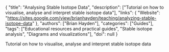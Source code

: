 {
  "title": "Analysing Stable Isotope Data",
  "description": ["Tutorial on how to visualise, analyse and interpret  stable isotope data"],
  "links": {
    "Website": "https://sites.google.com/view/brianhayden/teaching/analyzing-stable-isotope-data"
  },
  "authors": ["Brian Hayden"],
  "categories": ["Guides"],
  "tags": ["Educational resources and practical guides", "Stable isotope analysis", "Diagrams and visualizations"],
  "doi": null
}

<!-- Generated by csv2md.R – do not edit by hand -->

Tutorial on how to visualise, analyse and interpret  stable isotope data